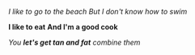 *I like to go to the beach*
_But I don't know how to swim_

**I like to eat**
__And I'm a good cook__

_You **let's get tan and fat** combine them_ 
